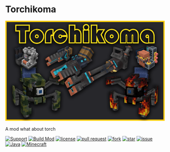 # Torchikoma
![banner](src/main/resources/banner.png)

A mod what about torch

[![Support](https://img.shields.io/badge/Support-0-a5d439)](https://afdian.net/@Gugle)
[![Build Mod](https://github.com/Dubhe-Studio/Torchikoma/actions/workflows/build-mod.yml/badge.svg)](https://github.com/Dubhe-Studio/Torchikoma/actions/workflows/build-mod.yml)
[![license](https://img.shields.io/github/license/Dubhe-Studio/Torchikoma)](https://github.com/Dubhe-Studio/Torchikoma/blob/master/LICENSE)
[![pull request](https://img.shields.io/github/issues-pr/Dubhe-Studio/Torchikoma)](https://github.com/Dubhe-Studio/Torchikoma/pulls)
[![fork](https://img.shields.io/github/forks/Dubhe-Studio/Torchikoma)](https://github.com/Dubhe-Studio/Torchikoma/network/members)
[![star](https://img.shields.io/github/stars/Dubhe-Studio/Torchikoma)](https://github.com/Dubhe-Studio/Torchikoma/stargazers)
[![issue](https://img.shields.io/github/issues/Dubhe-Studio/Torchikoma)](https://github.com/Dubhe-Studio/Torchikoma/issues)
[![Java](https://img.shields.io/badge/Java-17-yellow)](https://docs.microsoft.com/java/openjdk/download)
[![Minecraft](https://img.shields.io/badge/Minecraft-1.18.2-66ccff)](https://www.minecraft.net/)

